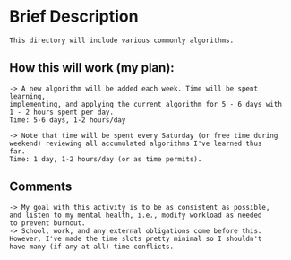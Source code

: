 # Brief Description
    This directory will include various commonly algorithms.

## How this will work (my plan):
    -> A new algorithm will be added each week. Time will be spent learning,
    implementing, and applying the current algorithm for 5 - 6 days with
    1 - 2 hours spent per day.
    Time: 5-6 days, 1-2 hours/day

    -> Note that time will be spent every Saturday (or free time during
    weekend) reviewing all accumulated algorithms I've learned thus
    far.
    Time: 1 day, 1-2 hours/day (or as time permits).

## Comments
    -> My goal with this activity is to be as consistent as possible,
    and listen to my mental health, i.e., modify workload as needed
    to prevent burnout.
    -> School, work, and any external obligations come before this.
    However, I've made the time slots pretty minimal so I shouldn't
    have many (if any at all) time conflicts.
